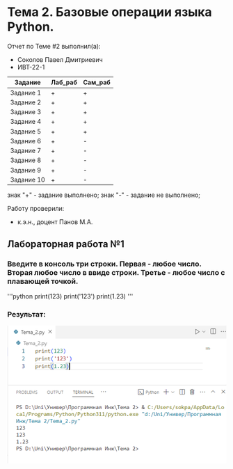 # Тема 2. Базовые операции языка Python.
Отчет по Теме #2 выполнил(а):
- Соколов Павел Дмитриевич
- ИВТ-22-1

| Задание | Лаб_раб | Сам_раб |
| ------ | ------ | ------ |
| Задание 1 | + | + |
| Задание 2 | + | + |
| Задание 3 | + | + |
| Задание 4 | + | + |
| Задание 5 | + | + |
| Задание 6 | + | - |
| Задание 7 | + | - |
| Задание 8 | + | - |
| Задание 9 | + | - |
| Задание 10 | + | - |

знак "+" - задание выполнено; знак "-" - задание не выполнено;

Работу проверили:
- к.э.н., доцент Панов М.А.

## Лабораторная работа №1
### Введите в консоль три строки. Первая - любое число. Вторая любое число в ввиде строки. Третье - любое число с плавающей точкой.
'''python
print(123)
print('123')
print(1.23)
'''
### Результат:
![Меню](Laba2-1.png)
